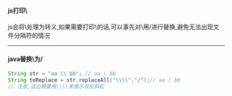 #### js打印\

js会将\处理为转义,如果需要打印\的话,可以事先对\用/进行替换,避免无法出现文件分隔符的情况

---

#### java替换\为/

```java
String str = "aa \\ bb"; // aa \ bb
String toReplace = str.replaceAll("\\\\","/");// aa / bb
// 注意,这边需要用\\\\来表示双反斜杠
```

